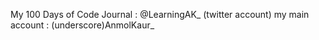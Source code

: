 My 100 Days of Code Journal : @LearningAK_    (twitter account)
my main account : (underscore)AnmolKaur_
